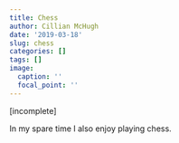 ```yaml
---
title: Chess
author: Cillian McHugh
date: '2019-03-18'
slug: chess
categories: []
tags: []
image:
  caption: ''
  focal_point: ''
---
```


[incomplete]

In my spare time I also enjoy playing chess.
